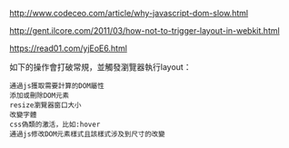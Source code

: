 http://www.codeceo.com/article/why-javascript-dom-slow.html

http://gent.ilcore.com/2011/03/how-not-to-trigger-layout-in-webkit.html

https://read01.com/yjEoE6.html


如下的操作會打破常規，並觸發瀏覽器執行layout：

    通過js獲取需要計算的DOM屬性
    添加或刪除DOM元素
    resize瀏覽器窗口大小
    改變字體
    css偽類的激活，比如:hover
    通過js修改DOM元素樣式且該樣式涉及到尺寸的改變


